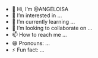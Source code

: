 - 👋 Hi, I’m @ANGELOISA
- 👀 I’m interested in ...
- 🌱 I’m currently learning ...
- 💞️ I’m looking to collaborate on ...
- 📫 How to reach me ...
- 😄 Pronouns: ...
- ⚡ Fun fact: ...

<!---
ANGELOISA/ANGELOISA is a ✨ special ✨ repository because its `README.md` (this file) appears on your GitHub profile.
You can click the Preview link to take a look at your changes.
--->
